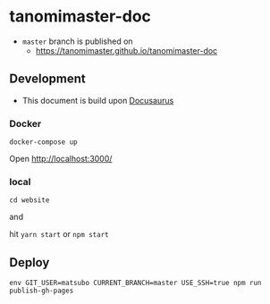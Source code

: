 # tanomimaster-doc

- `master` branch is published on
  - https://tanomimaster.github.io/tanomimaster-doc

## Development

- This document is build upon [Docusaurus](https://docusaurus.io/)

### Docker

```
docker-compose up 
```

Open [http://localhost:3000/](http://localhost:3000/)


### local
```
cd website
```

and

hit `yarn start` or `npm start`

## Deploy

```
env GIT_USER=matsubo CURRENT_BRANCH=master USE_SSH=true npm run publish-gh-pages
```


